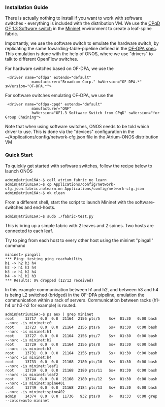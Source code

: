 ### Installation Guide

There is actually nothing to install if you want to work with software switches - everything is included with the distribution VM. We use the [CPqD OF 1.3 Software switch](https://github.com/CPqD/ofsoftswitch13) in the [Mininet](http://mininet.org/) environment to create a leaf-spine fabric.

Importantly, we use the software switch to emulate the hardware switch, by replicating the same fowarding-table-pipeline defined in the [OF-DPA spec](https://github.com/Broadcom-Switch/of-dpa/tree/master/OF-DPA-2.0). This emulation is done with the help of ONOS, where we use "drivers" to talk to different OpenFlow switches.

For hardware switches based on OF-DPA, we use the  

     <driver name="ofdpa" extends="default"
                manufacturer="Broadcom Corp." hwVersion="OF-DPA.*" swVersion="OF-DPA.*">

For software switches emulating OF-DPA, we use the

     <driver name="ofdpa-cpqd" extends="default"
                manufacturer="ONF"
                hwVersion="OF1.3 Software Switch from CPqD" swVersion="for Group Chaining">
        
Note that when using software switches, ONOS needs to be told which driver to use. This is done via the "devices" configuration in the ~/Applications/config/network-cfg.json file in the Atrium-ONOS distribution VM

### Quick Start

To quickly get started with software switches, follow the recipe below to launch ONOS

    admin@atrium16A:~$ cell atrium_fabric_no_learn
    admin@atrium16A:~$ cp Applications/config/network-cfg.json.fabric.nolearn.mn Applications/config/network-cfg.json
    admin@atrium16A:~$ ok clean

From a different shell, start the script to launch Mininet with the software-switches and end-hosts.

    admin@atrium16A:~$ sudo ./fabric-test.py

This is bring up a simple fabric with 2 leaves and 2 spines. Two hosts are connected to each leaf.

<pic>

Try to ping from each host to every other host using the mininet "pingall" command

	mininet> pingall
	*** Ping: testing ping reachability
	h1 -> h2 h3 h4
    h2 -> h1 h3 h4 
	h3 -> h1 h2 h4 
	h4 -> h1 h2 h3 
	*** Results: 0% dropped (12/12 received)

In this example communication between h1 and h2, and between h3 and h4 is being L2 switched (bridged) in the OF-DPA pipeline, emulation the communication within a rack of servers. Communication between racks (h1-h4 or h3-h2 for example) is routed.

	admin@atrium16A:~$ ps aux | grep mininet
	root     13717  0.0  0.0  21164  2156 pts/5    Ss+  01:30   0:00 bash --norc -is mininet:c0
	root     13723  0.0  0.0  21164  2156 pts/6    Ss+  01:30   0:00 bash --norc -is mininet:h1
	root     13727  0.0  0.0  21164  2156 pts/7    Ss+  01:30   0:00 bash --norc -is mininet:h2
	root     13729  0.0  0.0  21164  2156 pts/8    Ss+  01:30   0:00 bash --norc -is mininet:h3
	root     13731  0.0  0.0  21164  2156 pts/9    Ss+  01:30   0:00 bash --norc -is mininet:h4
	root     13733  0.0  0.0  21168  2180 pts/10   Ss+  01:30   0:00 bash --norc -is mininet:leaf1
	root     13739  0.0  0.0  21168  2180 pts/11   Ss+  01:30   0:00 bash --norc -is mininet:leaf2
	root     13744  0.0  0.0  21168  2180 pts/12   Ss+  01:30   0:00 bash --norc -is mininet:spine401
	root     13749  0.0  0.0  21168  2184 pts/13   Ss+  01:30   0:00 bash --norc -is mininet:spine402
	admin    14374  0.0  0.0  11736   932 pts/0    R+   01:33   0:00 grep --color=auto mininet
